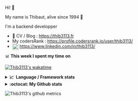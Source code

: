 Hi! 👋

My name is Thibaut, alive since 1994 🍷

I'm a backend developper

-   📝 CV / Blog : https://thib3113.fr
-   My codersRank : https://profile.codersrank.io/user/thib3113/
-   <a href="https://www.linkedin.com/in/thib3113/"><img align="left" alt="Thib3113's Linkedin" width="21px" src="https://img.icons8.com/color/48/linkedin.png" /></a> https://www.linkedin.com/in/thib3113/

📊 **This week I spent my time on**

[![Thib3113's wakatime](https://github-readme-stats.vercel.app/api/wakatime?username=thib3113&layout=default&theme=dracula&langs_count=6&hide_title=true&hide_border=true)](https://wakatime.com/@thib3113)

<details>
  <summary><b>📈&nbsp;&nbsp;Language&nbsp;/&nbsp;Framework stats</b></summary>
  <br/>  
  <a href='https://profile.codersrank.io/user/thib3113/'>
  <img src='http://cr-skills-chart-widget.azurewebsites.net/api/api?username=thib3113&padding=30&skills=php,batchfile,javascript,less,mysql,reactjs,scss,shell,typescript,vue'>
  </a>
</details>

<details>
  <summary><b>:octocat: My Github stats</b></summary>
  <br/>  
  
  <img src="https://github-readme-stats.vercel.app/api?username=thib3113&theme=dracula&show_icons=true&" alt="Thib3113's GitHub stats" />

<!--START_SECTION:activity-->

1. 🚀 Published release [try publish](https://github.com/thib3113/node-lovebox/releases/tag/lovebox-client/v0.9.3) in [thib3113/node-lovebox](https://github.com/thib3113/node-lovebox)
2. 🚀 Published release [try publish](https://github.com/thib3113/node-lovebox/releases/tag/lovebox-client/v0.9.2) in [thib3113/node-lovebox](https://github.com/thib3113/node-lovebox)
3. 🚀 Published release [try publish](https://github.com/thib3113/node-lovebox/releases/tag/lovebox-client/v0.9.1) in [thib3113/node-lovebox](https://github.com/thib3113/node-lovebox)
4. 🚀 Published release [lovebox-client/v0.9.0](https://github.com/thib3113/node-lovebox/releases/tag/lovebox-client/v0.9.0) in [thib3113/node-lovebox](https://github.com/thib3113/node-lovebox)
5. 🎉 Merged PR [#49](https://github.com/thib3113/node-crowdsec/pull/49) in [thib3113/node-crowdsec](https://github.com/thib3113/node-crowdsec)
 <!--END_SECTION:activity-->

</details>

![Thib3113's github metrics](https://gist.githubusercontent.com/thib3113/83a96e16f8bca103f1b0e376186c66ec/raw/github-metrics.svg)
